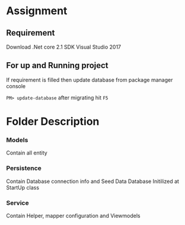 # Assignment

## Requirement

Download .Net core 2.1 SDK
Visual Studio 2017

## For up and Running project

If requirement is filled then update database from package manager console

```PM> update-database```
after migrating hit `F5`

# Folder Description

### Models

Contain all entity

### Persistence

Contain Database connection info and Seed Data
Database Initilized at StartUp class

### Service

Contain Helper, mapper configuration and Viewmodels
